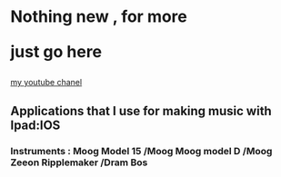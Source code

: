 <h1>Nothing new , for more

just go here</h1>

<a href="https://www.youtube.com/channel/UCR99hpq-MqEr7_w247T6UMA?app=desktop"> my youtube  chanel</a>

<h2> Applications that I use for making music with Ipad:IOS</h2>
<h3>
Instruments :
Moog Model 15 /Moog
Moog model D /Moog
Zeeon 
Ripplemaker /Dram Bos

</h3>

